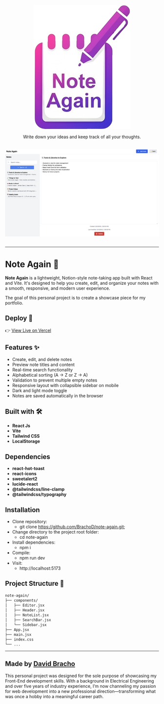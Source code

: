 <div align="center">
  <img src="./src/assets/logo-note-again.png" alt="Note Again Logo">

  <p>Write down your ideas and keep track of all your thoughts.</p>

   <br/>

  <img src="./src/assets/screenshot-note-again.png" alt="Note Again Screenshot">

  <br/>

  <br/>
</div>

---

# Note Again 📝

**Note Again** is a lightweight, Notion-style note-taking app built with React and Vite. It's designed to help you create, edit, and organize your notes with a smooth, responsive, and modern user experience.

The goal of this personal project is to create a showcase piece for my portfolio.

## Deploy 🚀

👉 [View Live on Vercel](https://note-again-git-main-brachods-projects.vercel.app)

## Features ✨

- Create, edit, and delete notes
- Preview note titles and content
- Real-time search functionality
- Alphabetical sorting (A → Z or Z → A)
- Validation to prevent multiple empty notes
- Responsive layout with collapsible sidebar on mobile
- Dark and light mode toggle
- Notes are saved automatically in the browser

## Built with 🛠️

- **React Js**
- **Vite**
- **Tailwind CSS**
- **LocalStorage**

## Dependencies

- **react-hot-toast**
- **react-icons**
- **sweetalert2**
- **lucide-react**
- **@tailwindcss/line-clamp**
- **@tailwindcss/typography**

## Installation

- Clone repository:
  - git clone https://github.com/BrachoD/note-again.git;
- Change directory to the project root folder:
  - cd note-again
- Install dependencies:
  - npm i
- Compile:
  - npm run dev
- Visit:
  - http://localhost:5173

## Project Structure 📁

```
note-again/
├── components/
│   ├── Editor.jsx
│   ├── Header.jsx
│   ├── NoteList.jsx
│   ├── SearchBar.jsx
│   └── Sidebar.jsx
├── App.jsx
├── main.jsx
├── index.css
└── ...
```

---

## Made by [David Bracho](https://github.com/BrachoD)

This personal project was designed for the sole purpose of showcasing my Front-End development skills.
With a background in Electrical Engineering and over five years of industry experience, I’m now channeling my passion for web development into a new professional direction—transforming what was once a hobby into a meaningful career path.

